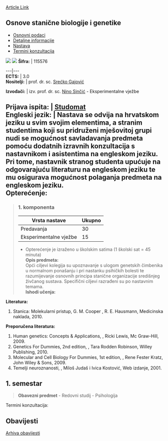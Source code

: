 [Article Link](https://www.fhs.hr/predmet/osbg)

## Osnove stanične biologije i genetike
  * [Osnovni podaci](https://www.fhs.hr/predmet/osbg#v1id-904846_725505_1_0 "Osnovni podaci")
  * [Detaljne informacije](https://www.fhs.hr/predmet/osbg#v1id-904846_725505_1_1 "Detaljne informacije")
  * [Nastava](https://www.fhs.hr/predmet/osbg#v1id-904846_725505_1_2 "Nastava")
  * [Termini konzultacija](https://www.fhs.hr/predmet/osbg#v1id-904846_725505_1_3 "Termini konzultacija")


[![](https://www.fhs.hr/img/flags/gif/hr.gif)](https://www.fhs.hr/predmet/osbg) [![](https://www.fhs.hr/img/flags/gif/gb.gif)](https://www.fhs.hr/en/course/focbag)
**Šifra:** |  115576  
  
---|---  
**ECTS:** |  3.0   
**Nositelji:** |  prof. dr. sc. [Srećko Gajović](https://www.fhs.hr/djelatnik/srecko.gajovic)   
  
**Izvođači:** |  izv. prof. dr. sc. [Nino Sinčić](https://www.fhs.hr/djelatnik/nino.sincic) - Eksperimentalne vježbe  
  
**Prijava ispita:** |  [Studomat](http://www.isvu.hr/studomat)  
**Engleski jezik:** |  Nastava se odvija na hrvatskom jeziku u svim svojim elementima, a stranim studentima koji su pridruženi mješovitoj grupi nudi se mogućnost savladavanja predmeta pomoću dodatnih izravnih konzultacija s nastavnikom i asistentima na engleskom jeziku. Pri tome, nastavnik stranog studenta upućuje na odgovarajuću literaturu na engleskom jeziku te mu osigurava mogućnost polaganja predmeta na engleskom jeziku.   
**Opterećenje:**  
---  
> ### 1. komponenta
> | Vrsta nastave | Ukupno  
> ---|---  
> Predavanja | 30  
> Eksperimentalne vježbe | 15  
> * Opterećenje je izraženo u školskim satima (1 školski sat = 45 minuta)   
**Opis predmeta:**  
> Opći ciljevi kolegija su upoznavanje s ulogom genetskih čimbenika u normalnom ponašanju i pri nastanku psihičkih bolesti te razumijevanje osnovnih principa stanične organizacije središnjeg živčanog sustava. Specifični ciljevi razrađeni su po nastavnim temama.  
**Ishodi učenja:**  

  
**Literatura:**  
  1. Stanica: Molekularni pristup, G. M. Cooper , R. E. Hausmann, Medicinska naklada, 2010. 

  
**Preporučena literatura:**  
  1. Human genetics: Concepts & Applications, , Ricki Lewis, Mc Graw-Hill, 2009.
  2. Genetics For Dummies, 2nd edition, , Tara Rodden Robinson, Willey Publishing, 2010.
  3. Molecular and Cell Biology For Dummies, 1st edition, , Rene Fester Kratz, John Wiley & Sons, 2009.
  4. Temelji neuroznanosti, , Miloš Judaš i Ivica Kostović, Web izdanje, 2001.

  
**1. semestar**  
---  
> **Obavezni predmet** - Redovni studij - Psihologija  
>   
Termini konzultacija: 


## Obavijesti
[Arhiva obavijesti](https://www.fhs.hr/predmet/osbg?@=20plc#news_79849 "Arhiva obavijesti")
